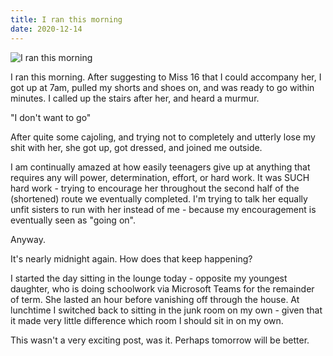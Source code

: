 ```yaml
---
title: I ran this morning
date: 2020-12-14
---
```


![I ran this morning](https://source.unsplash.com/Pll7AP6NFpY/1600x900)

I ran this morning. After suggesting to Miss 16 that I could accompany her, I got up at 7am, pulled my shorts and shoes on, and was ready to go within minutes. I called up the stairs after her, and heard a murmur.

"I don't want to go"

After quite some cajoling, and trying not to completely and utterly lose my shit with her, she got up, got dressed, and joined me outside.

I am continually amazed at how easily teenagers give up at anything that requires any will power, determination, effort, or hard work. It was SUCH hard work - trying to encourage her throughout the second half of the (shortened) route we eventually completed. I'm trying to talk her equally unfit sisters to run with her instead of me - because my encouragement is eventually seen as "going on".

Anyway.

It's nearly midnight again. How does that keep happening?

I started the day sitting in the lounge today - opposite my youngest daughter, who is doing schoolwork via Microsoft Teams for the remainder of term. She lasted an hour before vanishing off through the house. At lunchtime I switched back to sitting in the junk room on my own - given that it made very little difference which room I should sit in on my own.

This wasn't a very exciting post, was it. Perhaps tomorrow will be better.
